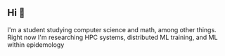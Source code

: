 ## Hi 👋
I'm a student studying computer science and math, among other things. Right now I'm researching HPC systems, distributed ML training, and ML within epidemology

<!--- Contact Me
<!--- Website: [ambha21.vercel.app](https://ambha21.vercel.app)-->
<!---  - X: [AmBha_21](https://x.com/AmBha_21) -->

<!--
**AmBha21/ambha21** is a ✨ _special_ ✨ repository because its `README.md` (this file) appears on your GitHub profile.

Here are some ideas to get you started:

- 🔭 I’m currently working on ...
- 🌱 I’m currently learning ...
- 👯 I’m looking to collaborate on ...
- 🤔 I’m looking for help with ...
- 💬 Ask me about ...
- 📫 How to reach me: ...
- 😄 Pronouns: ...
- ⚡ Fun fact: ...
-->

